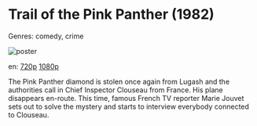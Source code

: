 # Trail of the Pink Panther (1982)

Genres: comedy, crime

![poster](http://image.tmdb.org/t/p/w500/w7ZMFiYaIfcnlAtKtBikvGRyS0j.jpg)

en:
  [720p](magnet:?xt=urn:btih:3A564133123CACE8A74CD3E0CC48CF1BD3F04933&tr=udp://glotorrents.pw:6969/announce&tr=udp://tracker.opentrackr.org:1337/announce&tr=udp://torrent.gresille.org:80/announce&tr=udp://tracker.openbittorrent.com:80&tr=udp://tracker.coppersurfer.tk:6969&tr=udp://tracker.leechers-paradise.org:6969&tr=udp://p4p.arenabg.ch:1337&tr=udp://tracker.internetwarriors.net:1337)
  [1080p](magnet:?xt=urn:btih:9533242D1A1E2AE540B2C2FD1F44BD7E4484261D&tr=udp://glotorrents.pw:6969/announce&tr=udp://tracker.opentrackr.org:1337/announce&tr=udp://torrent.gresille.org:80/announce&tr=udp://tracker.openbittorrent.com:80&tr=udp://tracker.coppersurfer.tk:6969&tr=udp://tracker.leechers-paradise.org:6969&tr=udp://p4p.arenabg.ch:1337&tr=udp://tracker.internetwarriors.net:1337)
  


The Pink Panther diamond is stolen once again from Lugash and the authorities call in Chief Inspector Clouseau from France. His plane disappears en-route. This time, famous French TV reporter Marie Jouvet sets out to solve the mystery and starts to interview everybody connected to Clouseau.